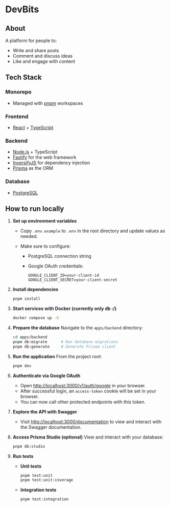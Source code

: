 # DevBits

## About

A platform for people to:
- Write and share posts
- Comment and discuss ideas
- Like and engage with content

## Tech Stack

### Monorepo
- Managed with [pnpm](https://pnpm.io) workspaces

### Frontend
- [React](https://reactjs.org/) + [TypeScript](https://www.typescriptlang.org/)

### Backend
- [Node.js](https://nodejs.org/) + TypeScript
- [Fastify](https://fastify.dev/) for the web framework
- [InversifyJS](https://inversify.io/) for dependency injection
- [Prisma](https://www.prisma.io/) as the ORM

### Database
- [PostgreSQL](https://www.postgresql.org/)

## How to run locally

1. **Set up environment variables**

   * Copy `.env.example` to `.env` in the root directory and update values as needed.
   * Make sure to configure:

     * PostgreSQL connection string
     * Google OAuth credentials:

       ```env
       GOOGLE_CLIENT_ID=your-client-id
       GOOGLE_CLIENT_SECRET=your-client-secret
       ```

2. **Install dependencies**

   ```bash
   pnpm install
   ```

3. **Start services with Docker (currently only db :/)**

   ```bash
   docker compose up -d
   ```

4. **Prepare the database**
   Navigate to the `apps/backend` directory:

   ```bash
   cd apps/backend
   pnpm db:migrate      # Run database migrations
   pnpm db:generate     # Generate Prisma client
   ```

5. **Run the application**
   From the project root:

   ```bash
   pnpm dev
   ```

6. **Authenticate via Google OAuth**

   * Open [http://localhost:3000/v1/auth/google](http://localhost:3000/v1/auth/google) in your browser.
   * After successful login, an `access-token` cookie will be set in your browser.
   * You can now call other protected endpoints with this token.

7. **Explore the API with Swagger**

   * Visit [http://localhost:3000/documentation](http://localhost:3000/documentation) to view and interact with the Swagger documentation.

8. **Access Prisma Studio (optional)**
   View and interact with your database:

   ```bash
   pnpm db:studio
   ```

9. **Run tests**

   * **Unit tests**

     ```bash
     pnpm test:unit
     pnpm test:unit:coverage
     ```

   * **Integration tests**

     ```bash
     pnpm test:integration
     ```

